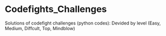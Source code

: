 # Codefights_Challenges
Solutions of codefight challenges (python codes):
Devided by level (Easy, Medium, Diffcult, Top, Mindblow)
